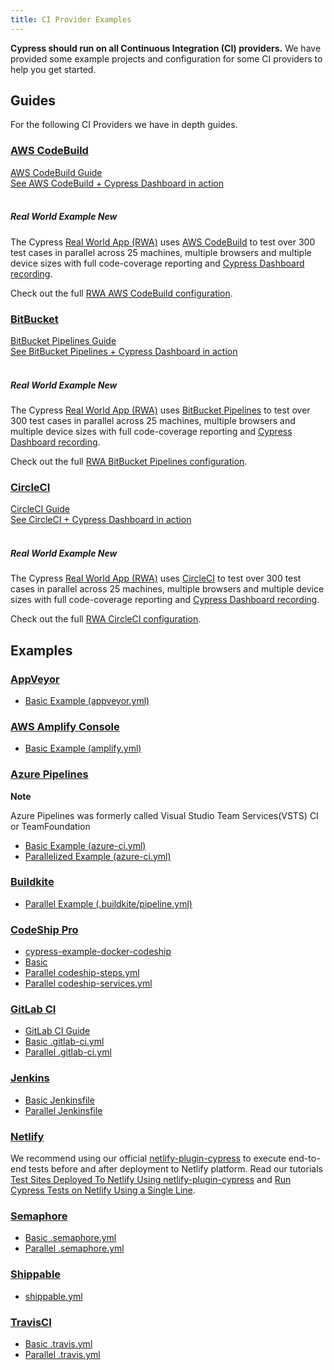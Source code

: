 ```yaml
---
title: CI Provider Examples
---
```


<Alert type="success">
<b>Cypress should run on all Continuous Integration (CI) providers.</b> We have provided some example projects and configuration for some CI providers to help you get started.

</Alert>

## Guides

For the following CI Providers we have in depth guides.

### [AWS CodeBuild](https://aws.amazon.com/codebuild)

<Icon name="book" color="gray"></Icon> [AWS CodeBuild Guide](aws-codebuild)
<br />
<Icon name="external-link-alt" color="gray"></Icon> [See AWS CodeBuild + Cypress Dashboard in action](https://dashboard.cypress.io/projects/zx15dm)
<br />
<br />

<Alert type="info">

##### <Icon name="graduation-cap"></Icon> Real World Example <Badge type="success">New</Badge>

The Cypress [Real World App (RWA)](https://github.com/cypress-io/cypress-realworld-app) uses [AWS CodeBuild](https://aws.amazon.com/codebuild) to test over 300 test cases in parallel across 25 machines, multiple browsers and multiple device sizes with full code-coverage reporting and [Cypress Dashboard recording](https://dashboard.cypress.io/projects/zx15dm).

Check out the full <Icon name="github"></Icon> [RWA AWS CodeBuild configuration](https://github.com/cypress-io/cypress-realworld-app/blob/develop/buildspec.yml).

</Alert>

### [BitBucket](https://bitbucket.org/product/features/pipelines)

<Icon name="book" color="gray"></Icon> [BitBucket Pipelines Guide](bitbucket-pipelines)
<br />
<Icon name="external-link-alt" color="gray"></Icon> [See BitBucket Pipelines + Cypress Dashboard in action](https://dashboard.cypress.io/projects/q1ovwz)
<br />
<br />

<Alert type="info">

##### <Icon name="graduation-cap"></Icon> Real World Example <Badge type="success">New</Badge>

The Cypress [Real World App (RWA)](https://github.com/cypress-io/cypress-realworld-app) uses [BitBucket Pipelines](https://bitbucket.org/product/features/pipelines) to test over 300 test cases in parallel across 25 machines, multiple browsers and multiple device sizes with full code-coverage reporting and [Cypress Dashboard recording](https://dashboard.cypress.io/projects/q1ovwz).

Check out the full <Icon name="github"></Icon> [RWA BitBucket Pipelines configuration](https://github.com/cypress-io/cypress-realworld-app/blob/develop/bitbucket-pipelines.yml).

</Alert>

### [CircleCI](https://circleci.com)

<Icon name="book" color="gray"></Icon> [CircleCI Guide](circleci)
<br />
<Icon name="external-link-alt" color="gray"></Icon> [See CircleCI + Cypress Dashboard in action](https://dashboard.cypress.io/projects/7s5okt)
<br />
<br />

<Alert type="info">

##### <Icon name="graduation-cap"></Icon> Real World Example <Badge type="success">New</Badge>

The Cypress [Real World App (RWA)](https://github.com/cypress-io/cypress-realworld-app) uses [CircleCI](https://circleci.com) to test over 300 test cases in parallel across 25 machines, multiple browsers and multiple device sizes with full code-coverage reporting and [Cypress Dashboard recording](https://dashboard.cypress.io/projects/7s5okt).

Check out the full <Icon name="github"></Icon> [RWA CircleCI configuration](https://github.com/cypress-io/cypress-realworld-app/blob/develop/.circleci/config.yml).

</Alert>

## Examples

### [AppVeyor](https://appveyor.com)

- [Basic Example (appveyor.yml)](https://github.com/cypress-io/cypress-example-kitchensink/blob/master/appveyor.yml)

### [AWS Amplify Console](https://aws.amazon.com/amplify/console)

- [Basic Example (amplify.yml)](https://github.com/cypress-io/cypress-example-kitchensink/blob/master/amplify.yml)

### [Azure Pipelines](https://azure.microsoft.com/)

<Alert type="info">
<strong class="alert-header">Note</strong>

Azure Pipelines was formerly called Visual Studio Team Services(VSTS) CI or TeamFoundation

</Alert>

- [Basic Example (azure-ci.yml)](https://github.com/cypress-io/cypress-example-kitchensink/blob/master/basic/azure-ci.yml)
- [Parallelized Example (azure-ci.yml)](https://github.com/cypress-io/cypress-example-kitchensink/blob/master/azure-ci.yml)

### [Buildkite](https://buildkite.com)

- [Parallel Example (.buildkite/pipeline.yml)](https://github.com/cypress-io/cypress-example-kitchensink/blob/master/.buildkite/pipeline.yml)

### [CodeShip Pro](https://codeship.com/features/pro)

- [cypress-example-docker-codeship](https://github.com/cypress-io/cypress-example-docker-codeship)
- [Basic](https://github.com/cypress-io/cypress-example-kitchensink/tree/master/basic/codeship-pro)
- [Parallel codeship-steps.yml](https://github.com/cypress-io/cypress-example-kitchensink/tree/master/codeship-steps.yml)
- [Parallel codeship-services.yml](https://github.com/cypress-io/cypress-example-kitchensink/tree/master/codeship-services.yml)

### [GitLab CI](https://gitlab.com/)

- [GitLab CI Guide](gitlab-ci)
- [Basic .gitlab-ci.yml](https://github.com/cypress-io/cypress-example-kitchensink/blob/master/basic/.gitlab-ci.yml)
- [Parallel .gitlab-ci.yml](https://github.com/cypress-io/cypress-example-kitchensink/blob/master/.gitlab-ci.yml)

### [Jenkins](https://jenkins.io/)

- [Basic Jenkinsfile](https://github.com/cypress-io/cypress-example-kitchensink/blob/master/basic/Jenkinsfile)
- [Parallel Jenkinsfile](https://github.com/cypress-io/cypress-example-kitchensink/blob/master/Jenkinsfile)

### [Netlify](https://www.netlify.com/)

We recommend using our official [netlify-plugin-cypress](https://github.com/cypress-io/netlify-plugin-cypress) to execute end-to-end tests before and after deployment to Netlify platform. Read our tutorials [Test Sites Deployed To Netlify Using netlify-plugin-cypress](https://glebbahmutov.com/blog/test-netlify/) and [Run Cypress Tests on Netlify Using a Single Line](https://cypress.io/blog/2020/03/30/run-cypress-tests-on-netlify-using-a-single-line/).

### [Semaphore](semaphoreci.com)

- [Basic .semaphore.yml](https://github.com/cypress-io/cypress-example-kitchensink/blob/master/basic/.semaphore.yml)
- [Parallel .semaphore.yml](https://github.com/cypress-io/cypress-example-kitchensink/blob/master/.semaphore/semaphore.yml)

### [Shippable](https://app.shippable.com/)

- [shippable.yml](https://github.com/cypress-io/cypress-example-kitchensink/blob/master/shippable.yml)

### [TravisCI](https://travis-ci.org/)

- [Basic .travis.yml](https://github.com/cypress-io/cypress-example-kitchensink/blob/master/basic/.travis.yml)
- [Parallel .travis.yml](https://github.com/cypress-io/cypress-example-kitchensink/blob/master/.travis.yml)
